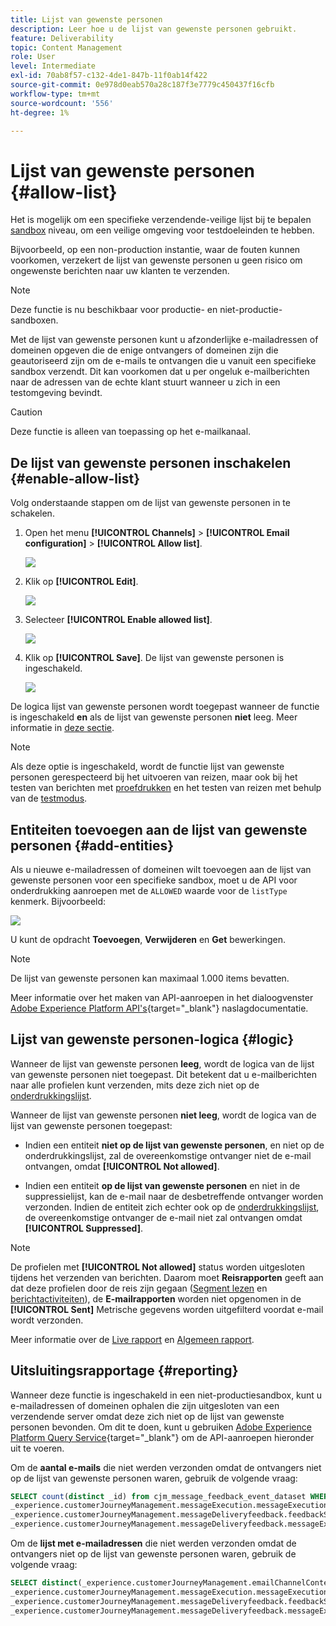 ```yaml
---
title: Lijst van gewenste personen
description: Leer hoe u de lijst van gewenste personen gebruikt.
feature: Deliverability
topic: Content Management
role: User
level: Intermediate
exl-id: 70ab8f57-c132-4de1-847b-11f0ab14f422
source-git-commit: 0e978d0eab570a28c187f3e7779c450437f16cfb
workflow-type: tm+mt
source-wordcount: '556'
ht-degree: 1%

---
```


# Lijst van gewenste personen {#allow-list}

Het is mogelijk om een specifieke verzendende-veilige lijst bij te bepalen [sandbox](../administration/sandboxes.md) niveau, om een veilige omgeving voor testdoeleinden te hebben.

Bijvoorbeeld, op een non-production instantie, waar de fouten kunnen voorkomen, verzekert de lijst van gewenste personen u geen risico om ongewenste berichten naar uw klanten te verzenden.

>[!NOTE]
>
>Deze functie is nu beschikbaar voor productie- en niet-productie-sandboxen.

Met de lijst van gewenste personen kunt u afzonderlijke e-mailadressen of domeinen opgeven die de enige ontvangers of domeinen zijn die geautoriseerd zijn om de e-mails te ontvangen die u vanuit een specifieke sandbox verzendt. Dit kan voorkomen dat u per ongeluk e-mailberichten naar de adressen van de echte klant stuurt wanneer u zich in een testomgeving bevindt.

>[!CAUTION]
>
>Deze functie is alleen van toepassing op het e-mailkanaal.

## De lijst van gewenste personen inschakelen {#enable-allow-list}

<!--To enable the allowed list on a non-production sandbox, you need to update the general settings using the corresponding API end point in the Message Presets Service. Using this API, you can also disable the feature at any time.

You can update the allowed list before or after enabling the feature.-->

Volg onderstaande stappen om de lijst van gewenste personen in te schakelen.

1. Open het menu **[!UICONTROL Channels]** > **[!UICONTROL Email configuration]** > **[!UICONTROL Allow list]**.

   ![](assets/allow-list-access.png)

1. Klik op **[!UICONTROL Edit]**.

   ![](assets/allow-list-edit.png)

1. Selecteer **[!UICONTROL Enable allowed list]**.

   ![](assets/allow-list-enable.png)

1. Klik op **[!UICONTROL Save]**. De lijst van gewenste personen is ingeschakeld.

   ![](assets/allow-list-enabled.png)

De logica lijst van gewenste personen wordt toegepast wanneer de functie is ingeschakeld **en** als de lijst van gewenste personen **niet** leeg. Meer informatie in [deze sectie](#logic).

>[!NOTE]
>
>Als deze optie is ingeschakeld, wordt de functie lijst van gewenste personen gerespecteerd bij het uitvoeren van reizen, maar ook bij het testen van berichten met [proefdrukken](../design/preview.md#send-proofs) en het testen van reizen met behulp van de [testmodus](../building-journeys/testing-the-journey.md).

## Entiteiten toevoegen aan de lijst van gewenste personen {#add-entities}

Als u nieuwe e-mailadressen of domeinen wilt toevoegen aan de lijst van gewenste personen voor een specifieke sandbox, moet u de API voor onderdrukking aanroepen met de `ALLOWED` waarde voor de `listType` kenmerk. Bijvoorbeeld:

![](assets/allow-list-api.png)

U kunt de opdracht **Toevoegen**, **Verwijderen** en **Get** bewerkingen.

>[!NOTE]
>
>De lijst van gewenste personen kan maximaal 1.000 items bevatten.

Meer informatie over het maken van API-aanroepen in het dialoogvenster [Adobe Experience Platform API&#39;s](https://experienceleague.adobe.com/docs/experience-platform/landing/platform-apis/api-guide.html){target=&quot;_blank&quot;} naslagdocumentatie.

## Lijst van gewenste personen-logica {#logic}

Wanneer de lijst van gewenste personen **leeg**, wordt de logica van de lijst van gewenste personen niet toegepast. Dit betekent dat u e-mailberichten naar alle profielen kunt verzenden, mits deze zich niet op de [onderdrukkingslijst](../reports/suppression-list.md).

Wanneer de lijst van gewenste personen **niet leeg**, wordt de logica van de lijst van gewenste personen toegepast:

* Indien een entiteit **niet op de lijst van gewenste personen**, en niet op de onderdrukkingslijst, zal de overeenkomstige ontvanger niet de e-mail ontvangen, omdat **[!UICONTROL Not allowed]**.

* Indien een entiteit **op de lijst van gewenste personen** en niet in de suppressielijst, kan de e-mail naar de desbetreffende ontvanger worden verzonden. Indien de entiteit zich echter ook op de [onderdrukkingslijst](../reports/suppression-list.md), de overeenkomstige ontvanger de e-mail niet zal ontvangen omdat **[!UICONTROL Suppressed]**.

>[!NOTE]
>
>De profielen met **[!UICONTROL Not allowed]** status worden uitgesloten tijdens het verzenden van berichten. Daarom moet **Reisrapporten** geeft aan dat deze profielen door de reis zijn gegaan ([Segment lezen](../building-journeys/read-segment.md) en [berichtactiviteiten](../building-journeys/journeys-message.md)), de **E-mailrapporten** worden niet opgenomen in de **[!UICONTROL Sent]** Metrische gegevens worden uitgefilterd voordat e-mail wordt verzonden.
>
>Meer informatie over de [Live rapport](../reports/live-report.md) en [Algemeen rapport](../reports/global-report.md).

## Uitsluitingsrapportage {#reporting}

Wanneer deze functie is ingeschakeld in een niet-productiesandbox, kunt u e-mailadressen of domeinen ophalen die zijn uitgesloten van een verzendende server omdat deze zich niet op de lijst van gewenste personen bevonden. Om dit te doen, kunt u gebruiken [Adobe Experience Platform Query Service](https://experienceleague.adobe.com/docs/experience-platform/query/api/getting-started.html){target=&quot;_blank&quot;} om de API-aanroepen hieronder uit te voeren.

Om de **aantal e-mails** die niet werden verzonden omdat de ontvangers niet op de lijst van gewenste personen waren, gebruik de volgende vraag:

```sql
SELECT count(distinct _id) from cjm_message_feedback_event_dataset WHERE
_experience.customerJourneyManagement.messageExecution.messageExecutionID = '<MESSAGE_EXECUTION_ID>' AND
_experience.customerJourneyManagement.messageDeliveryfeedback.feedbackStatus = 'exclude' AND
_experience.customerJourneyManagement.messageDeliveryfeedback.messageExclusion.reason = 'EmailNotAllowed'
```

Om de **lijst met e-mailadressen** die niet werden verzonden omdat de ontvangers niet op de lijst van gewenste personen waren, gebruik de volgende vraag:

```sql
SELECT distinct(_experience.customerJourneyManagement.emailChannelContext.address) from cjm_message_feedback_event_dataset WHERE
_experience.customerJourneyManagement.messageExecution.messageExecutionID IS NOT NULL AND
_experience.customerJourneyManagement.messageDeliveryfeedback.feedbackStatus = 'exclude' AND
_experience.customerJourneyManagement.messageDeliveryfeedback.messageExclusion.reason = 'EmailNotAllowed'
```
